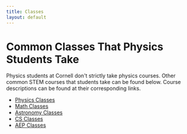 ```yaml
---
title: Classes
layout: default
---
```

<link rel="stylesheet" href="/main.css">

# Common Classes That Physics Students Take

Physics students at Cornell don't strictly take physics courses. Other common STEM courses that students take can be found below. Course descriptions can be found at their corresponding links.

- [Physics Classes](/classes/physclasses.html)
- [Math Classes](/classes/mathclasses.html)
- [Astronomy Classes](/classes/astroclasses.html)
- [CS Classes](/classes/csclasses.html)
- [AEP Classes](/classes/aepclasses.html)
